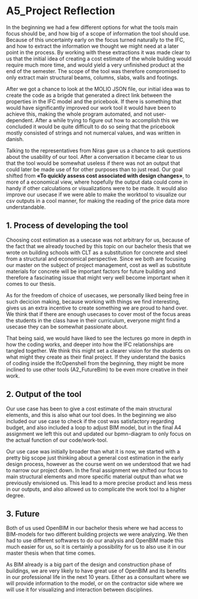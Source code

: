 # A5_Project Reflection

In the beginning we had a few different options for what the tools main focus should be, and how big of a scope of information the tool should use. Because of this uncertainty early on the focus turned naturally to the IFC, and how to extract the information we thought we might need at a later point in the process. By working with these extractions it was made clear to us that the initial idea of creating a cost estimate of the whole bulding would require much more time, and would yield a very unfinished product at the end of the semester. The scope of the tool was therefore compromised to only extract main structural beams, columns, slabs, walls and footings.

After we got a chance to look at the MOLIO JSON file, our initial idea was to create the code as a brigde that generated a direct link between the properties in the IFC model and the pricebook. If there is something that would have significantly improved our work tool it would have been to achieve this, making the whole program automated, and not user-dependent. After a while trying to figure out how to accomplish this we concluded it would be quite difficult to do so seing that the  pricebook mostly consisted of strings and not numercal values, and was written in danish. 

Talking to the representatives from Niras gave us a chance to ask questions about the usability of our tool. After a conversation it became clear to us that the tool would be somewhat useless if there was not an output that could later be made use of for other purposes than to just read. Our goal shifted from **«To quickly assess cost associated with design changes»**, to more of a economical view, where hopefully the output data could come in handy if other calculations or visualizations were to be made. It would also improve our usecase if we were able to make the worktool to visualize our csv outputs in a cool manner, for making the reading of the price data more understandable. 



## 1. Process of developing the tool
Choosing cost estimation as a usecase was not arbitrary for us, because of the fact that we already touched by this topic on our bachelor thesis that we wrote on building schools with CLT as a substitution for concrete and steel from a structural and economical perspective. Since we both are focusing our master on the subject of project management, cost as well as substitute materials for concrete will be important factors for future building and therefore a fascinating issue that might very well become important when it comes to our thesis.

As for the freedom of choice of usecases, we personally liked being free in such decicion making, because working with things we find interesting, gives us an extra incentive to create something we are proud to hand over. We think that if there are enough usecases to cover most of the focus areas the students in the class have in their curriculum, everyone might find a usecase they can be somewhat passionate about.

That being said, we would have liked to see the lectures go more in depth in how the coding works, and deeper into how the IFC relationships are tangled together. We think this might set a clearer vision for the students on what might they create as their final project. If they understand the basics of coding inside the IfcOpenshell from the beginning, they might be more inclined to use other tools (A2_FutureBim) to be even more creative in their work. 

## 2. Output of the tool
Our use case has been to give a cost estimate of the main structural elements, and this is also what our tool does. In the beginning we also included our use case to check if the cost was satisfactory regarding budget, and also included a loop to adjust BIM model, but in the final A4 assignment we left this out and updated our bpmn-diagram to only focus on the actual function of our code/work-tool. 

Our use case was initially broader than what it is now, we started with a pretty big scope just thinking about a general cost estimation in the early design process, however as the course went on we understood that we had to narrow our project down. In the final assignment we shifted our focus to main structural elements and more specific material output than what we previously envisioned us. This lead to a more precise product and less mess in our outputs, and also allowed us to complicate the work tool to a higher degree. 

## 3. Future
Both of us used OpenBIM in our bachelor thesis where we had access to BIM-models for two different building projects we were analyzing. We then had to use different softwares to do our analysis and OpenBIM made this much easier for us, so it is certainly a possibility for us to also use it in our master thesis when that time comes. 

As BIM already is a big part of the design and construction phase of buildings, we are very likely to have great use of OpenBIM and its benefits in our professional life in the next 10 years. Either as a consultant where we will provide information to the model, or on the contractor side where we will use it for visualizing and interaction between disciplines. 

